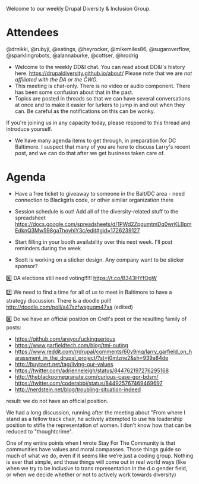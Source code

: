 Welcome to our weekly Drupal Diversity & Inclusion Group.

# Attendees
@drnikki, @rubyji, @eatings, @heyrocker, @mikemiles86, @sugaroverflow, @sparklingrobots, @alannaburke, @cottser, @hrodrig

- Welcome to the weekly DD&I chat.  You can read about DD&I's history here. https://drupaldiversity.github.io/about/  Please note that we are *not affiliated with the DA or the CWG.*
- This meeting is chat-only. There is no video or audio component. There has been some confusion about that in the past.
- Topics are posted in threads so that we can have several conversations at once and to make it easier for lurkers to jump in and out when they can.  Be careful as the notifications on this can be wonky.

If you're joining us in any capacity today, please respond to this thread and introduce yourself.

- We have many agenda items to get through, in preparation for DC Baltimore. I suspect that many of you are here to discuss Larry's recent post, and we can do that after we get business taken care of.  

# Agenda
- Have a free ticket to giveaway to someone in the Balt/DC area - need connection to Blackgirls code, or other similar organization there

- Session schedule is out!  Add all of the diversity-related stuff to the spreadsheet
https://docs.google.com/spreadsheets/d/1PWd2ZpgumtmDq0wrKLBpmEdknQ3Mw598gaThoyhiY3c/edit#gid=1726239127
- Start filling in your booth availability over this next week.  I'll post reminders during the week

- Scott is working on a sticker design.  Any company want to be sticker sponsor?

:six:
DA elections still need voting!!!!! https://t.co/B343HYfOgW

:seven:
We need to find a time for all of us to meet in Baltimore to have a strategy discussion.  There is a doodle poll! http://doodle.com/poll/a47szfwsguqm47xa (edited)

:eight: Do we have an official position on Crell's post or the resulting family of posts:
- https://github.com/areyoufuckingserious
- https://www.garfieldtech.com/blog/tmi-outing
- https://www.reddit.com/r/drupal/comments/60y9mq/larry_garfield_on_harassment_in_the_drupal_project/?st=j0mlzne2&sh=939a84de
- http://buytaert.net/tag/living-our-values
- https://twitter.com/adrienneleigh/status/844762197276295168
- http://theblackpomegranate.com/curious-case-gor-bdsm/
https://twitter.com/coderabbi/status/844925767469469697
- http://nerdstein.net/blog/troubling-situation-indeed

result: we do not have an official position.


We had a long discussion, running after the meeting about
"From where I stand as a fellow track chair, he actively attempted to use his leadership position to stifle the representation of women. I don't know how that can be reduced to "thoughtcrime".

One of my entire points when I wrote Stay For The Community is that communities have values and moral compasses. Those things guide so much of what we do, even if it seems like we’re just a coding group. Nothing is ever that simple, and those things will come out in real world ways (like when we try to be inclusive to trans representation in the d.o gender field, or when we decide whether or not to actively work towards diversity)
